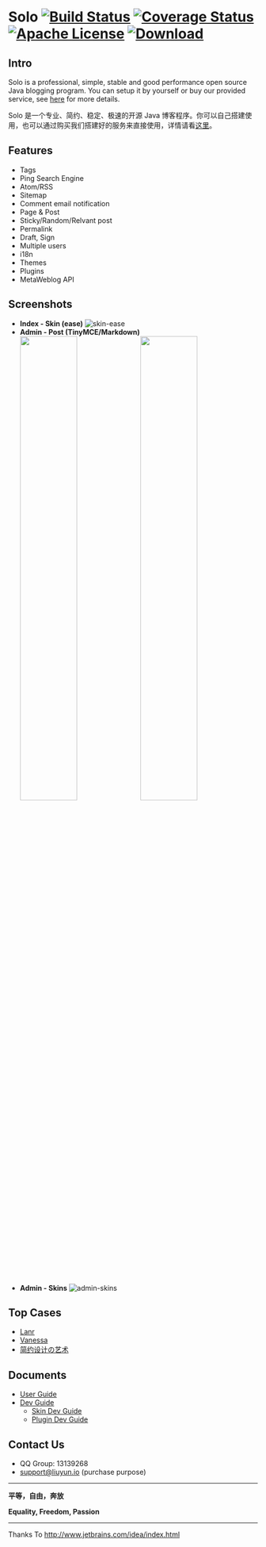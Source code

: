 # Solo [![Build Status](https://img.shields.io/travis/b3log/b3log-solo.svg?style=flat)](https://travis-ci.org/b3log/b3log-solo) [![Coverage Status](https://img.shields.io/coveralls/b3log/b3log-solo.svg?style=flat)](https://coveralls.io/r/b3log/b3log-solo)  [![Apache License](http://img.shields.io/badge/license-apache2-orange.svg?style=flat)](http://www.apache.org/licenses/LICENSE-2.0) [![Download](http://img.shields.io/badge/download-~3K-blue.svg?style=flat)](http://pan.baidu.com/share/link?shareid=541735&uk=3255126224)

## Intro

Solo is a professional, simple, stable and good performance open source Java blogging program. You can setup it by yourself or buy our provided service, see [here](http://b3log.org/services) for more details.

Solo 是一个专业、简约、稳定、极速的开源 Java 博客程序。你可以自己搭建使用，也可以通过购买我们搭建好的服务来直接使用，详情请看[这里](http://b3log.org/services)。

## Features 

* Tags
* Ping Search Engine
* Atom/RSS
* Sitemap
* Comment email notification
* Page & Post
* Sticky/Random/Relvant post
* Permalink
* Draft, Sign
* Multiple users
* i18n
* Themes
* Plugins
* MetaWeblog API

## Screenshots

* **Index - Skin (ease)**
![skin-ease](https://cloud.githubusercontent.com/assets/873584/5584735/e1634c80-90d1-11e4-80a9-bae4ca8eb37d.png)
* **Admin - Post (TinyMCE/Markdown)**  
<img src="https://cloud.githubusercontent.com/assets/873584/5584725/848cdf58-90d1-11e4-8d8a-f186e05db2cd.png" width="49%" />&nbsp;&nbsp;<img src="https://cloud.githubusercontent.com/assets/873584/5585055/6bf35892-90da-11e4-986c-c80e4df5dde1.png" width="49%" />
* **Admin - Skins**
![admin-skins](https://cloud.githubusercontent.com/assets/873584/5584928/2e01f7da-90d7-11e4-872a-524f953d5afa.png)

## Top Cases

* [Lanr](http://lanr.b3log.org)
* [Vanessa](http://vanessa.b3log.org)
* [简约设计の艺术](http://88250.b3log.org)

## Documents

* [User Guide](https://github.com/b3log/b3log-solo/wiki/Pre_installation)
* [Dev Guide](https://github.com/b3log/b3log-solo/wiki/Pre_dev)
  * [Skin Dev Guide](https://github.com/b3log/b3log-solo/wiki/Develop_steps)
  * [Plugin Dev Guide](https://docs.google.com/document/pub?id=15H7Q3EBo-44v61Xp_epiYY7vK_gPJLkQaT7T1gkE64w&pli=1)

## Contact Us

* QQ Group: 13139268
* support@liuyun.io (purchase purpose)

----

**平等，自由，奔放**

**Equality, Freedom, Passion**

----
Thanks To http://www.jetbrains.com/idea/index.html 
